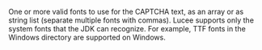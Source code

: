 One or more valid fonts to use for the CAPTCHA text, as an array or as string list (separate multiple fonts with commas).
Lucee supports only the system fonts that the JDK can recognize. For example, TTF fonts in the Windows directory are supported on Windows.

